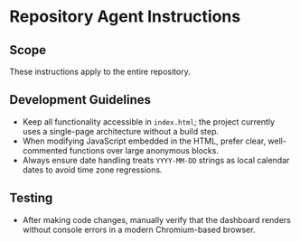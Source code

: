 # Repository Agent Instructions

## Scope
These instructions apply to the entire repository.

## Development Guidelines
- Keep all functionality accessible in `index.html`; the project currently uses a single-page architecture without a build step.
- When modifying JavaScript embedded in the HTML, prefer clear, well-commented functions over large anonymous blocks.
- Always ensure date handling treats `YYYY-MM-DD` strings as local calendar dates to avoid time zone regressions.

## Testing
- After making code changes, manually verify that the dashboard renders without console errors in a modern Chromium-based browser.
